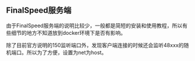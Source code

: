 FinalSpeed服务端
---

由于FinalSpeed服务端的说明比较少，一般都是简短的安装和使用教程，所以有些细节的地方不知道放到docker环境下是否有影响。

除了目前官方说明的150监听端口外，发现客户端连接的时候还会监听48xxx的随机端口。所以为了方便，设置为net为host。